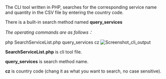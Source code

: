 The CLI tool written in PHP, searches for the corresponding service name and quantity in the CSV file by entering the country code.

There is a built-in search method named **query_services**

_The operating commands are as follows：_

   php SearchServiceList.php query_services cz 
![Screenshot_cli_output](https://github.com/LOOODRX/Search_service_list_cli/assets/119311483/4483d349-ccf1-449f-a38f-8b634df460ed)

   **SearchServiceList.php** is cli tool file.
   
   **query_services** is search method name.
   
   **cz** is country code (chang it as what you want to search, no case sensitive).
